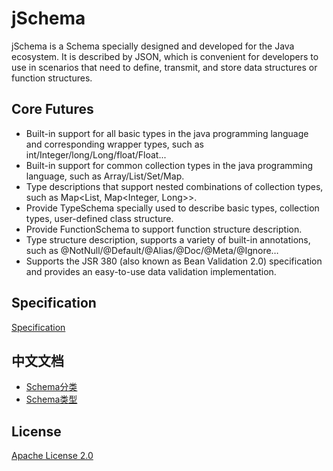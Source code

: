 # jSchema

jSchema is a Schema specially designed and developed for the Java ecosystem. It is described by JSON, which is convenient for developers to use in scenarios that need to define, transmit, and store data structures or function structures.

## Core Futures

- Built-in support for all basic types in the java programming language and corresponding wrapper types, such as int/Integer/long/Long/float/Float...
- Built-in support for common collection types in the java programming language, such as Array/List/Set/Map.
- Type descriptions that support nested combinations of collection types, such as Map<List<String>, Map<Integer, Long>>.
- Provide TypeSchema specially used to describe basic types, collection types, user-defined class structure.
- Provide FunctionSchema to support function structure description.
- Type structure description, supports a variety of built-in annotations, such as @NotNull/@Default/@Alias/@Doc/@Meta/@Ignore…
- Supports the JSR 380 (also known as Bean Validation 2.0) specification and provides an easy-to-use data validation implementation.

## Specification

[Specification](https://github.com/xkrivzooh/jSchema/blob/main/docs/english/Specification.md)

## 中文文档

- [Schema分类](https://github.com/xkrivzooh/jSchema/blob/main/docs/chinese/SchemaCategory.md)
- [Schema类型](https://github.com/xkrivzooh/jSchema/blob/main/docs/chinese/SchemaTypes.md)

## License

[Apache License 2.0](https://github.com/xkrivzooh/jSchema/blob/main/LICENSE)